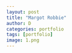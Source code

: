 ```yaml
---
layout: post
title: "Margot Robbie"
author: D
categories: portfolio
tags: [portfolio]
image: 1.png
---
```

